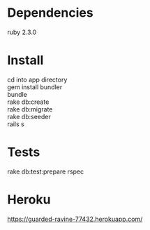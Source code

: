 # Dependencies
  ruby 2.3.0<br />

# Install
  cd into app directory<br />
  gem install bundler<br />
  bundle<br />
  rake db:create<br />
  rake db:migrate<br />
  rake db:seeder<br />
  rails s<br />

# Tests
  rake db:test:prepare
  rspec

# Heroku
  https://guarded-ravine-77432.herokuapp.com/
